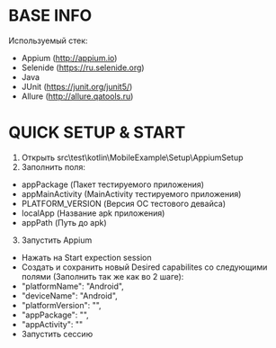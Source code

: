 # ВASE INFO
Используемый стек:
* Appium (http://appium.io)
* Selenide (https://ru.selenide.org)
* Java
* JUnit (https://junit.org/junit5/)
* Allure (http://allure.qatools.ru)

# QUICK SETUP & START
1. Открыть src\test\kotlin\MobileExample\Setup\AppiumSetup
2. Заполнить поля: 
* appPackage (Пакет тестируемого приложения)
* appMainActivity (MainActivity тестируемого приложения)
* PLATFORM_VERSION (Версия ОС тестового девайса)
* localApp (Название apk приложения)
* appPath (Путь до apk)
3. Запустить Appium
* Нажать на Start expection session
* Создать и сохранить новый Desired capabilites со следующими полями (Заполнить так же как во 2 шаге):
* "platformName": "Android",
* "deviceName": "Android",
* "platformVersion": "",
* "appPackage": "",
* "appActivity": ""
* Запустить сессию